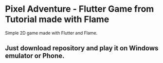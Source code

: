 # Pixel Adventure - Flutter Game from Tutorial made with Flame

Simple 2D game made with Flutter and Flame.

## Just download repository and play it on Windows emulator or Phone.

